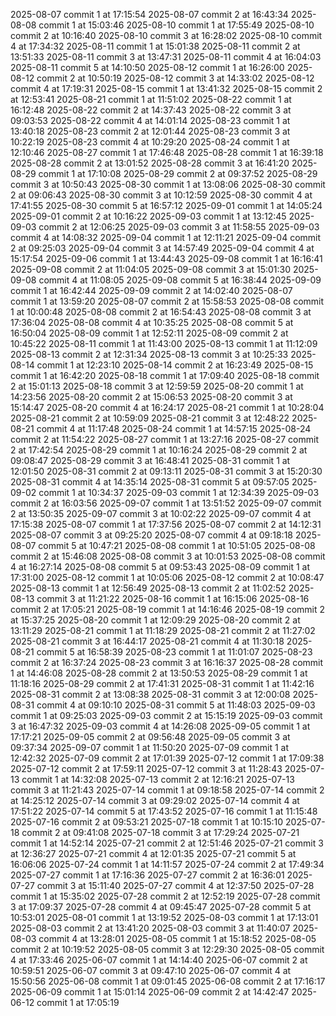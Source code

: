 2025-08-07 commit 1 at 17:15:54
2025-08-07 commit 2 at 16:43:34
2025-08-08 commit 1 at 15:03:46
2025-08-10 commit 1 at 17:55:49
2025-08-10 commit 2 at 10:16:40
2025-08-10 commit 3 at 16:28:02
2025-08-10 commit 4 at 17:34:32
2025-08-11 commit 1 at 15:01:38
2025-08-11 commit 2 at 13:51:33
2025-08-11 commit 3 at 13:47:31
2025-08-11 commit 4 at 16:04:03
2025-08-11 commit 5 at 14:10:50
2025-08-12 commit 1 at 16:26:00
2025-08-12 commit 2 at 10:50:19
2025-08-12 commit 3 at 14:33:02
2025-08-12 commit 4 at 17:19:31
2025-08-15 commit 1 at 13:41:32
2025-08-15 commit 2 at 12:53:41
2025-08-21 commit 1 at 11:51:02
2025-08-22 commit 1 at 16:12:48
2025-08-22 commit 2 at 14:37:43
2025-08-22 commit 3 at 09:03:53
2025-08-22 commit 4 at 14:01:14
2025-08-23 commit 1 at 13:40:18
2025-08-23 commit 2 at 12:01:44
2025-08-23 commit 3 at 10:22:19
2025-08-23 commit 4 at 10:29:20
2025-08-24 commit 1 at 12:10:46
2025-08-27 commit 1 at 17:46:48
2025-08-28 commit 1 at 16:39:18
2025-08-28 commit 2 at 13:01:52
2025-08-28 commit 3 at 16:41:20
2025-08-29 commit 1 at 17:10:08
2025-08-29 commit 2 at 09:37:52
2025-08-29 commit 3 at 10:50:43
2025-08-30 commit 1 at 13:08:06
2025-08-30 commit 2 at 09:06:43
2025-08-30 commit 3 at 10:12:59
2025-08-30 commit 4 at 17:41:55
2025-08-30 commit 5 at 16:57:12
2025-09-01 commit 1 at 14:05:24
2025-09-01 commit 2 at 10:16:22
2025-09-03 commit 1 at 13:12:45
2025-09-03 commit 2 at 12:06:25
2025-09-03 commit 3 at 11:58:55
2025-09-03 commit 4 at 14:08:32
2025-09-04 commit 1 at 12:11:21
2025-09-04 commit 2 at 09:25:03
2025-09-04 commit 3 at 14:57:49
2025-09-04 commit 4 at 15:17:54
2025-09-06 commit 1 at 13:44:43
2025-09-08 commit 1 at 16:16:41
2025-09-08 commit 2 at 11:04:05
2025-09-08 commit 3 at 15:01:30
2025-09-08 commit 4 at 11:08:05
2025-09-08 commit 5 at 16:38:44
2025-09-09 commit 1 at 16:42:44
2025-09-09 commit 2 at 14:02:40
2025-08-07 commit 1 at 13:59:20
2025-08-07 commit 2 at 15:58:53
2025-08-08 commit 1 at 10:00:48
2025-08-08 commit 2 at 16:54:43
2025-08-08 commit 3 at 17:36:04
2025-08-08 commit 4 at 10:35:25
2025-08-08 commit 5 at 16:50:04
2025-08-09 commit 1 at 12:52:11
2025-08-09 commit 2 at 10:45:22
2025-08-11 commit 1 at 11:43:00
2025-08-13 commit 1 at 11:12:09
2025-08-13 commit 2 at 12:31:34
2025-08-13 commit 3 at 10:25:33
2025-08-14 commit 1 at 12:23:10
2025-08-14 commit 2 at 16:23:49
2025-08-15 commit 1 at 16:42:20
2025-08-18 commit 1 at 17:09:40
2025-08-18 commit 2 at 15:01:13
2025-08-18 commit 3 at 12:59:59
2025-08-20 commit 1 at 14:23:56
2025-08-20 commit 2 at 15:06:53
2025-08-20 commit 3 at 15:14:47
2025-08-20 commit 4 at 16:24:17
2025-08-21 commit 1 at 10:28:04
2025-08-21 commit 2 at 10:59:09
2025-08-21 commit 3 at 12:48:22
2025-08-21 commit 4 at 11:17:48
2025-08-24 commit 1 at 14:57:15
2025-08-24 commit 2 at 11:54:22
2025-08-27 commit 1 at 13:27:16
2025-08-27 commit 2 at 17:42:54
2025-08-29 commit 1 at 10:16:24
2025-08-29 commit 2 at 09:08:47
2025-08-29 commit 3 at 16:48:41
2025-08-31 commit 1 at 12:01:50
2025-08-31 commit 2 at 09:13:11
2025-08-31 commit 3 at 15:20:30
2025-08-31 commit 4 at 14:35:14
2025-08-31 commit 5 at 09:57:05
2025-09-02 commit 1 at 10:34:37
2025-09-03 commit 1 at 12:34:39
2025-09-03 commit 2 at 16:03:56
2025-09-07 commit 1 at 13:51:52
2025-09-07 commit 2 at 13:50:35
2025-09-07 commit 3 at 10:02:22
2025-09-07 commit 4 at 17:15:38
2025-08-07 commit 1 at 17:37:56
2025-08-07 commit 2 at 14:12:31
2025-08-07 commit 3 at 09:25:20
2025-08-07 commit 4 at 09:18:18
2025-08-07 commit 5 at 10:47:21
2025-08-08 commit 1 at 10:51:05
2025-08-08 commit 2 at 15:46:08
2025-08-08 commit 3 at 10:01:53
2025-08-08 commit 4 at 16:27:14
2025-08-08 commit 5 at 09:53:43
2025-08-09 commit 1 at 17:31:00
2025-08-12 commit 1 at 10:05:06
2025-08-12 commit 2 at 10:08:47
2025-08-13 commit 1 at 12:56:49
2025-08-13 commit 2 at 11:02:52
2025-08-13 commit 3 at 11:21:22
2025-08-16 commit 1 at 16:15:06
2025-08-16 commit 2 at 17:05:21
2025-08-19 commit 1 at 14:16:46
2025-08-19 commit 2 at 15:37:25
2025-08-20 commit 1 at 12:09:29
2025-08-20 commit 2 at 13:11:29
2025-08-21 commit 1 at 11:18:29
2025-08-21 commit 2 at 11:27:02
2025-08-21 commit 3 at 16:44:17
2025-08-21 commit 4 at 11:30:18
2025-08-21 commit 5 at 16:58:39
2025-08-23 commit 1 at 11:01:07
2025-08-23 commit 2 at 16:37:24
2025-08-23 commit 3 at 16:16:37
2025-08-28 commit 1 at 14:46:08
2025-08-28 commit 2 at 13:50:53
2025-08-29 commit 1 at 11:18:16
2025-08-29 commit 2 at 17:41:31
2025-08-31 commit 1 at 11:42:16
2025-08-31 commit 2 at 13:08:38
2025-08-31 commit 3 at 12:00:08
2025-08-31 commit 4 at 09:10:10
2025-08-31 commit 5 at 11:48:03
2025-09-03 commit 1 at 09:25:03
2025-09-03 commit 2 at 15:15:19
2025-09-03 commit 3 at 16:47:32
2025-09-03 commit 4 at 14:26:08
2025-09-05 commit 1 at 17:17:21
2025-09-05 commit 2 at 09:56:48
2025-09-05 commit 3 at 09:37:34
2025-09-07 commit 1 at 11:50:20
2025-07-09 commit 1 at 12:42:32
2025-07-09 commit 2 at 17:01:39
2025-07-12 commit 1 at 17:09:38
2025-07-12 commit 2 at 17:59:11
2025-07-12 commit 3 at 11:28:43
2025-07-13 commit 1 at 14:32:08
2025-07-13 commit 2 at 12:16:21
2025-07-13 commit 3 at 11:21:43
2025-07-14 commit 1 at 09:18:58
2025-07-14 commit 2 at 14:25:12
2025-07-14 commit 3 at 09:29:02
2025-07-14 commit 4 at 17:51:22
2025-07-14 commit 5 at 17:43:52
2025-07-16 commit 1 at 11:15:48
2025-07-16 commit 2 at 09:53:21
2025-07-18 commit 1 at 10:15:10
2025-07-18 commit 2 at 09:41:08
2025-07-18 commit 3 at 17:29:24
2025-07-21 commit 1 at 14:52:14
2025-07-21 commit 2 at 12:51:46
2025-07-21 commit 3 at 12:36:27
2025-07-21 commit 4 at 12:01:35
2025-07-21 commit 5 at 16:06:06
2025-07-24 commit 1 at 14:11:57
2025-07-24 commit 2 at 17:49:34
2025-07-27 commit 1 at 17:16:36
2025-07-27 commit 2 at 16:36:01
2025-07-27 commit 3 at 15:11:40
2025-07-27 commit 4 at 12:37:50
2025-07-28 commit 1 at 15:35:02
2025-07-28 commit 2 at 12:52:19
2025-07-28 commit 3 at 17:09:37
2025-07-28 commit 4 at 09:45:47
2025-07-28 commit 5 at 10:53:01
2025-08-01 commit 1 at 13:19:52
2025-08-03 commit 1 at 17:13:01
2025-08-03 commit 2 at 13:41:20
2025-08-03 commit 3 at 11:40:07
2025-08-03 commit 4 at 13:28:01
2025-08-05 commit 1 at 15:18:52
2025-08-05 commit 2 at 10:19:52
2025-08-05 commit 3 at 12:29:30
2025-08-05 commit 4 at 17:33:46
2025-06-07 commit 1 at 14:14:40
2025-06-07 commit 2 at 10:59:51
2025-06-07 commit 3 at 09:47:10
2025-06-07 commit 4 at 15:50:56
2025-06-08 commit 1 at 09:01:45
2025-06-08 commit 2 at 17:16:17
2025-06-09 commit 1 at 15:01:14
2025-06-09 commit 2 at 14:42:47
2025-06-12 commit 1 at 17:05:19
